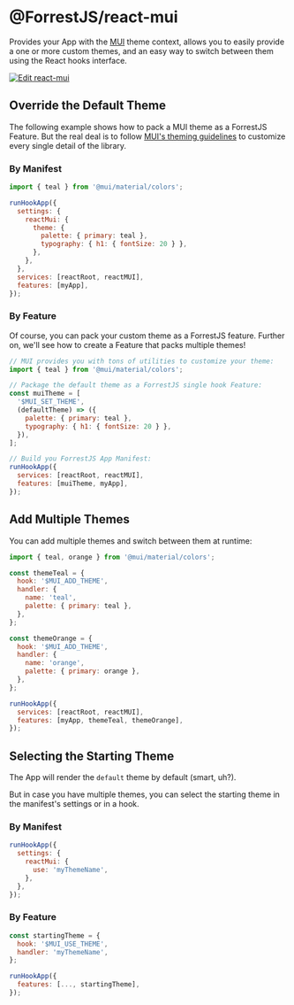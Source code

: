 # @ForrestJS/react-mui

Provides your App with the [MUI](https://mui.com) theme context, allows you to easily provide a one or more custom themes, and an easy way to switch between them using the React hooks interface.

[![Edit react-mui](https://codesandbox.io/static/img/play-codesandbox.svg)](https://codesandbox.io/s/react-mui-8rx74?fontsize=14&hidenavigation=1&theme=dark)

## Override the Default Theme

The following example shows how to pack a MUI theme as a ForrestJS Feature. But the real deal is to follow [MUI's theming guidelines](https://mui.com/customization/theming/) to customize every single detail of the library.

### By Manifest

```js
import { teal } from '@mui/material/colors';

runHookApp({
  settings: {
    reactMui: {
      theme: {
        palette: { primary: teal },
        typography: { h1: { fontSize: 20 } },
      },
    },
  },
  services: [reactRoot, reactMUI],
  features: [myApp],
});
```

### By Feature

Of course, you can pack your custom theme as a ForrestJS feature. Further on, we'll see how to create a Feature that packs multiple themes!

```js
// MUI provides you with tons of utilities to customize your theme:
import { teal } from '@mui/material/colors';

// Package the default theme as a ForrestJS single hook Feature:
const muiTheme = [
  '$MUI_SET_THEME',
  (defaultTheme) => ({
    palette: { primary: teal },
    typography: { h1: { fontSize: 20 } },
  }),
];

// Build you ForrestJS App Manifest:
runHookApp({
  services: [reactRoot, reactMUI],
  features: [muiTheme, myApp],
});
```

## Add Multiple Themes

You can add multiple themes and switch between them at runtime:

```js
import { teal, orange } from '@mui/material/colors';

const themeTeal = {
  hook: '$MUI_ADD_THEME',
  handler: {
    name: 'teal',
    palette: { primary: teal },
  },
};

const themeOrange = {
  hook: '$MUI_ADD_THEME',
  handler: {
    name: 'orange',
    palette: { primary: orange },
  },
};

runHookApp({
  services: [reactRoot, reactMUI],
  features: [myApp, themeTeal, themeOrange],
});
```

## Selecting the Starting Theme

The App will render the `default` theme by default (smart, uh?).

But in case you have multiple themes, you can select the starting theme in the manifest's settings or in a hook.

### By Manifest

```js
runHookApp({
  settings: {
    reactMui: {
      use: 'myThemeName',
    },
  },
});
```

### By Feature

```js
const startingTheme = {
  hook: '$MUI_USE_THEME',
  handler: 'myThemeName',
};

runHookApp({
  features: [..., startingTheme],
});
```
